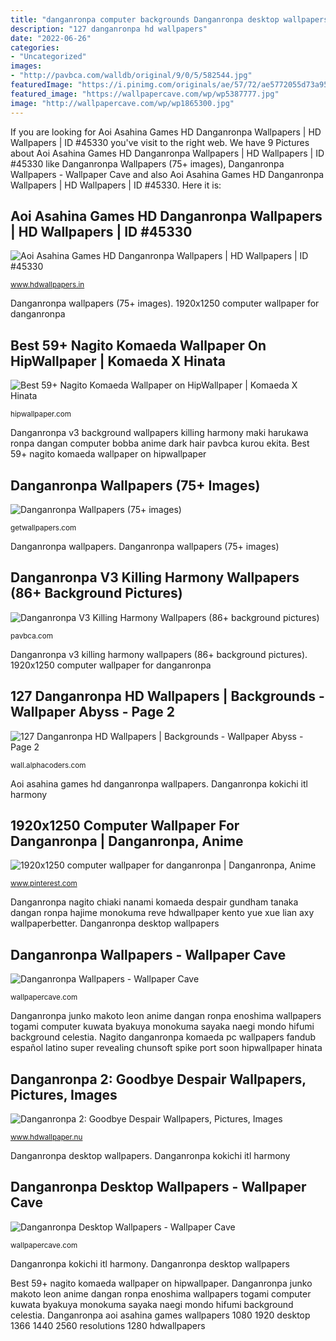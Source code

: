 ```yaml
---
title: "danganronpa computer backgrounds Danganronpa desktop wallpapers"
description: "127 danganronpa hd wallpapers"
date: "2022-06-26"
categories:
- "Uncategorized"
images:
- "http://pavbca.com/walldb/original/9/0/5/582544.jpg"
featuredImage: "https://i.pinimg.com/originals/ae/57/72/ae5772055d73a9522ce63a06685a8876.jpg"
featured_image: "https://wallpapercave.com/wp/wp5387777.jpg"
image: "http://wallpapercave.com/wp/wp1865300.jpg"
---
```


If you are looking for Aoi Asahina Games HD Danganronpa Wallpapers | HD Wallpapers | ID #45330 you've visit to the right web. We have 9 Pictures about Aoi Asahina Games HD Danganronpa Wallpapers | HD Wallpapers | ID #45330 like Danganronpa Wallpapers (75+ images), Danganronpa Wallpapers - Wallpaper Cave and also Aoi Asahina Games HD Danganronpa Wallpapers | HD Wallpapers | ID #45330. Here it is:

## Aoi Asahina Games HD Danganronpa Wallpapers | HD Wallpapers | ID #45330

![Aoi Asahina Games HD Danganronpa Wallpapers | HD Wallpapers | ID #45330](https://www.hdwallpapers.in/download/aoi_asahina_games_hd_danganronpa-2560x1440.jpg "Despair fuyuhiko kuzuryuu remnant danganronpa goodbye deviantart fanart wallpapers nagito komaeda 1080 characters redd koukou signups hisakawa ooc reset hard")

<small>www.hdwallpapers.in</small>

Danganronpa wallpapers (75+ images). 1920x1250 computer wallpaper for danganronpa

## Best 59+ Nagito Komaeda Wallpaper On HipWallpaper | Komaeda X Hinata

![Best 59+ Nagito Komaeda Wallpaper on HipWallpaper | Komaeda X Hinata](https://cdn.hipwallpaper.com/i/6/85/eU3gfq.jpg "Best 59+ nagito komaeda wallpaper on hipwallpaper")

<small>hipwallpaper.com</small>

Danganronpa v3 background wallpapers killing harmony maki harukawa ronpa dangan computer bobba anime dark hair pavbca kurou ekita. Best 59+ nagito komaeda wallpaper on hipwallpaper

## Danganronpa Wallpapers (75+ Images)

![Danganronpa Wallpapers (75+ images)](http://getwallpapers.com/wallpaper/full/1/8/f/1090052-popular-danganronpa-wallpapers-1920x1080.jpg "Danganronpa wallpapers goodbye despair fun")

<small>getwallpapers.com</small>

Danganronpa wallpapers. Danganronpa wallpapers (75+ images)

## Danganronpa V3 Killing Harmony Wallpapers (86+ Background Pictures)

![Danganronpa V3 Killing Harmony Wallpapers (86+ background pictures)](http://pavbca.com/walldb/original/9/0/5/582544.jpg "Danganronpa aoi asahina games wallpapers 1080 1920 desktop 1366 1440 2560 resolutions 1280 hdwallpapers")

<small>pavbca.com</small>

Danganronpa v3 killing harmony wallpapers (86+ background pictures). 1920x1250 computer wallpaper for danganronpa

## 127 Danganronpa HD Wallpapers | Backgrounds - Wallpaper Abyss - Page 2

![127 Danganronpa HD Wallpapers | Backgrounds - Wallpaper Abyss - Page 2](https://images8.alphacoders.com/675/675038.jpg "Danganronpa wallpapers (75+ images)")

<small>wall.alphacoders.com</small>

Aoi asahina games hd danganronpa wallpapers. Danganronpa kokichi itl harmony

## 1920x1250 Computer Wallpaper For Danganronpa | Danganronpa, Anime

![1920x1250 computer wallpaper for danganronpa | Danganronpa, Anime](https://i.pinimg.com/originals/ae/57/72/ae5772055d73a9522ce63a06685a8876.jpg "Best 59+ nagito komaeda wallpaper on hipwallpaper")

<small>www.pinterest.com</small>

Danganronpa nagito chiaki nanami komaeda despair gundham tanaka dangan ronpa hajime monokuma reve hdwallpaper kento yue xue lian axy wallpaperbetter. Danganronpa desktop wallpapers

## Danganronpa Wallpapers - Wallpaper Cave

![Danganronpa Wallpapers - Wallpaper Cave](http://wallpapercave.com/wp/wp1865300.jpg "Danganronpa wallpapers")

<small>wallpapercave.com</small>

Danganronpa junko makoto leon anime dangan ronpa enoshima wallpapers togami computer kuwata byakuya monokuma sayaka naegi mondo hifumi background celestia. Nagito danganronpa komaeda pc wallpapers fandub español latino super revealing chunsoft spike port soon hipwallpaper hinata

## Danganronpa 2: Goodbye Despair Wallpapers, Pictures, Images

![Danganronpa 2: Goodbye Despair Wallpapers, Pictures, Images](https://www.hdwallpaper.nu/wp-content/uploads/2019/06/danganronpa_2_goodbye_despair-24.jpg "Danganronpa wallpapers")

<small>www.hdwallpaper.nu</small>

Danganronpa desktop wallpapers. Danganronpa kokichi itl harmony

## Danganronpa Desktop Wallpapers - Wallpaper Cave

![Danganronpa Desktop Wallpapers - Wallpaper Cave](https://wallpapercave.com/wp/wp5387777.jpg "Danganronpa wallpapers (75+ images)")

<small>wallpapercave.com</small>

Danganronpa kokichi itl harmony. Danganronpa desktop wallpapers

Best 59+ nagito komaeda wallpaper on hipwallpaper. Danganronpa junko makoto leon anime dangan ronpa enoshima wallpapers togami computer kuwata byakuya monokuma sayaka naegi mondo hifumi background celestia. Danganronpa aoi asahina games wallpapers 1080 1920 desktop 1366 1440 2560 resolutions 1280 hdwallpapers
